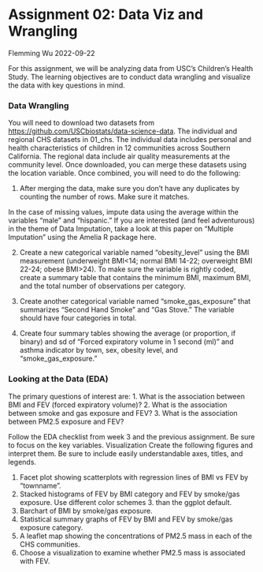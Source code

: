 Assignment 02: Data Viz and Wrangling
================
Flemming Wu
2022-09-22

For this assignment, we will be analyzing data from USC’s Children’s
Health Study. The learning objectives are to conduct data wrangling and
visualize the data with key questions in mind.

### Data Wrangling

You will need to download two datasets from
<https://github.com/USCbiostats/data-science-data>. The individual and
regional CHS datasets in 01_chs. The individual data includes personal
and health characteristics of children in 12 communities across Southern
California. The regional data include air quality measurements at the
community level. Once downloaded, you can merge these datasets using the
location variable. Once combined, you will need to do the following:  

1.  After merging the data, make sure you don’t have any duplicates by
    counting the number of rows. Make sure it matches.  

In the case of missing values, impute data using the average within the
variables “male” and “hispanic.” If you are interested (and feel
adventurous) in the theme of Data Imputation, take a look at this paper
on “Multiple Imputation” using the Amelia R package here.  

2.  Create a new categorical variable named “obesity_level” using the
    BMI measurement (underweight BMI\<14; normal BMI 14-22; overweight
    BMI 22-24; obese BMI\>24). To make sure the variable is rightly
    coded, create a summary table that contains the minimum BMI, maximum
    BMI, and the total number of observations per category.  

3.  Create another categorical variable named “smoke_gas_exposure” that
    summarizes “Second Hand Smoke” and “Gas Stove.” The variable should
    have four categories in total.  

4.  Create four summary tables showing the average (or proportion, if
    binary) and sd of “Forced expiratory volume in 1 second (ml)” and
    asthma indicator by town, sex, obesity level, and
    “smoke_gas_exposure.”  

### Looking at the Data (EDA)

The primary questions of interest are: 1. What is the association
between BMI and FEV (forced expiratory volume)? 2. What is the
association between smoke and gas exposure and FEV? 3. What is the
association between PM2.5 exposure and FEV?  

Follow the EDA checklist from week 3 and the previous assignment. Be
sure to focus on the key variables. Visualization Create the following
figures and interpret them. Be sure to include easily understandable
axes, titles, and legends.  

1.  Facet plot showing scatterplots with regression lines of BMI vs FEV
    by “townname”.  
2.  Stacked histograms of FEV by BMI category and FEV by smoke/gas
    exposure. Use different color schemes 3. than the ggplot default.  
3.  Barchart of BMI by smoke/gas exposure.  
4.  Statistical summary graphs of FEV by BMI and FEV by smoke/gas
    exposure category.  
5.  A leaflet map showing the concentrations of PM2.5 mass in each of
    the CHS communities.  
6.  Choose a visualization to examine whether PM2.5 mass is associated
    with FEV.  
